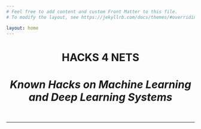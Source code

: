 ```yaml
---
# Feel free to add content and custom Front Matter to this file.
# To modify the layout, see https://jekyllrb.com/docs/themes/#overriding-theme-defaults

layout: home
---
```


<div align='center'>
    <h1>
        <span class="red">HACKS</span>
        <span class="blue">4</span>
        <span class="green">NETS</span>
    </h1>
</div>
<div align='center'><h1><i>Known Hacks on Machine Learning and Deep Learning Systems</i></h1></div>

<br>


---